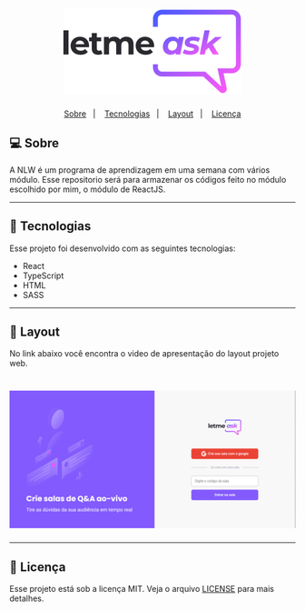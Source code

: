 <h1 align="center">
    <img src="https://github.com/eiBrunaSilva/NLWTogether/blob/main/letmeask/src/assets/images/logo.svg" />
</h1>
 
<p align="center">
  <a href="#-sobre">Sobre</a>&nbsp;&nbsp;&nbsp;|&nbsp;&nbsp;&nbsp;
  <a href="#-tecnologias">Tecnologias</a>&nbsp;&nbsp;&nbsp;|&nbsp;&nbsp;&nbsp;
  <a href="#-layout">Layout</a>&nbsp;&nbsp;&nbsp;|&nbsp;&nbsp;&nbsp;
  <a href="#memo-licença">Licença</a>
</p>

## 💻 Sobre

A NLW é um programa de aprendizagem em uma semana com vários módulo. Esse repositorio será para armazenar os códigos feito no módulo escolhido por mim, o módulo de ReactJS.

-------------------

## 🚀 Tecnologias

Esse projeto foi desenvolvido com as seguintes tecnologias:

- React
- TypeScript
- HTML
- SASS

-------------------
## 🔖 Layout

No link abaixo você encontra o video de apresentação do layout projeto web.

<h1 align="center">
    <img src="https://github.com/eiBrunaSilva/NLWTogether/blob/main/letmeask/src/assets/images/Capturar.PNG" />
</h1>

-------------------

## :memo: Licença

Esse projeto está sob a licença MIT. Veja o arquivo [LICENSE](LICENSE.md) para mais detalhes.

